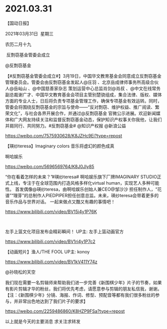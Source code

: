 ﻿#  2021.03.31
【国动日报】

2021年03月31日  星期三


农历二月十九


 反剽窃基金管委会成立

@反剽窃基金                            

【#反剽窃基金管委会成立#】3月19日，中国华文教育基金会同意成立反剽窃基金管理委员会。管委会由反剽窃基金发起人@庄羽 、北京岳成律师事务所高级合伙人@岳屾山 、@中国慈善家杂志 策划运营中心总监肖剑@肖叔 、@中文在线常务副总裁谢广才、中国华文教育基金会项目主管别楚骁组成，集合法律、版权、媒体方面的专业人士，日后将负责专项基金管理工作，确保专项基金有效运转。同时，管委会将围绕反剽窃基金的宗旨与使命——“反对剽窃、维护权益、推广阅读、繁荣文化”，与社会各界开展合作，并通过@反剽窃基金 官微公示进展。欢迎新闻媒体和广大网友持续关注和监督反剽窃基金动态，保护知识产权事关你我他，让我们并肩同行、共同努力。#反剽窃基金# @知识产权报 @新浪公益

https://weibo.com/7575930628/K8JZHc9Ei?type=repost

【瑛纱teresa】Imaginary colors 音乐将虚幻的颜色成真


啊哈娱乐

https://weibo.com/5696569764/K8J0Jly85


“你在看着怎样的未来？”#瑛纱teresa#
啊哈娱乐旗下厂牌IMAGINARY STUDIO正式上线，专注于在全球范围内打造风格多样化virtual human，实现艺人多种可能性。
首发偶像@瑛纱teresa，由啊哈娱乐创始人兼CEO@邹沙沙 担任制作人，“花谱”“理芽”的总制作人PIEDPIPER担任创意总监。未来，瑛纱teresa会带着更多的音乐作品与世界对话。
一起来做点又酷又有趣的事情吧！

https://www.bilibili.com/video/BV15i4y1P76K

 




左手上篮文化项目发布会精彩瞬间！ UP主: 左手上篮动画官方

https://www.bilibili.com/video/BV1ri4y1P7c2




【动画短片】渔人/THE FOOL UP主: konoy

https://www.bilibili.com/video/BV1kV411Y74z




@孙晓松的天空       


我们现在需要一名剪辑师来帮助我们进一步完善《新围棋少年》片子的节奏，如果有影片剪辑才华的粉丝，我们将优先考虑，请愿意参与剪辑的朋友私信我，谢谢。【注：《新围棋少年》分镜、海报、作词、修型、预配音等都有我们很多粉丝的参与，并非常出色地达到了我们片子的要求】

https://weibo.com/2259486860/K8HZP9FSa?type=repost

以上就是今天的主要消息
求关注求转发
















